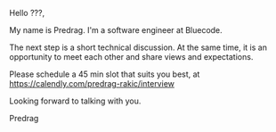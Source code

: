 Hello ???,

My name is Predrag. I'm a software engineer at Bluecode.

The next step is a short technical discussion. At the same time, it is an opportunity to meet each other and share views and expectations.

Please schedule a 45 min slot that suits you best, at https://calendly.com/predrag-rakic/interview

Looking forward to talking with you.

Predrag
